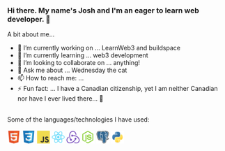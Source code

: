 ### Hi there. My name's Josh and I'm an eager to learn web developer. 👋

A bit about me...

- 🔭 I’m currently working on ... LearnWeb3 and buildspace
- 🌱 I’m currently learning ... web3 development
- 👯 I’m looking to collaborate on ... anything!
- 💬 Ask me about ... Wednesday the cat
- 📫 How to reach me: ... <a href="mailto:joshuascan@gmail.com" target="_blank"><img align="center" src="https://camo.githubusercontent.com/713d21f1a68717de5374e255fa438393e9978c7937971a18d198947b04bf86f1/68747470733a2f2f696d672e736869656c64732e696f2f62616467652f2d474d41494c2d4431343833363f7374796c653d666c6174266c6f676f3d676d61696c266c6f676f436f6c6f723d7768697465" alt="" height="20" /></a> <a href="https://www.linkedin.com/in/jscanlan/" target="_blank"><img align="center" src="https://camo.githubusercontent.com/499f2dc9be86e016f5e11f560016c1a428c3abe5b100c98e75956d63215ddf7b/68747470733a2f2f696d672e736869656c64732e696f2f62616467652f2d4c494e4b4544494e2d3030373742353f7374796c653d666c6174266c6f676f3d6c696e6b6564696e266c6f676f436f6c6f723d7768697465" alt="" height="20" /></a>
- ⚡ Fun fact: ... I have a Canadian citizenship, yet I am neither Canadian nor have I ever lived there... 🤯
<br>
Some of the languages/technologies I have used:<br>
<br>
<code><img height="30" src="https://raw.githubusercontent.com/devicons/devicon/2ae2a900d2f041da66e950e4d48052658d850630/icons/html5/html5-original.svg"></code>
<code><img height="30" src="https://raw.githubusercontent.com/devicons/devicon/2ae2a900d2f041da66e950e4d48052658d850630/icons/css3/css3-original.svg"></code>
<code><img height="30" src="https://raw.githubusercontent.com/devicons/devicon/2ae2a900d2f041da66e950e4d48052658d850630/icons/javascript/javascript-original.svg"></code>
<code><img height="30" src="https://raw.githubusercontent.com/devicons/devicon/2ae2a900d2f041da66e950e4d48052658d850630/icons/react/react-original.svg"></code>
<code><img height="30" src="https://raw.githubusercontent.com/devicons/devicon/2ae2a900d2f041da66e950e4d48052658d850630/icons/redux/redux-original.svg"></code>
<code><img height="30" src="https://raw.githubusercontent.com/devicons/devicon/2ae2a900d2f041da66e950e4d48052658d850630/icons/nodejs/nodejs-original.svg"></code>
<code><img height="30" src="https://raw.githubusercontent.com/devicons/devicon/2ae2a900d2f041da66e950e4d48052658d850630/icons/postgresql/postgresql-original.svg"></code>
<code><img height="30" src="https://raw.githubusercontent.com/devicons/devicon/2ae2a900d2f041da66e950e4d48052658d850630/icons/python/python-original.svg"></code>
